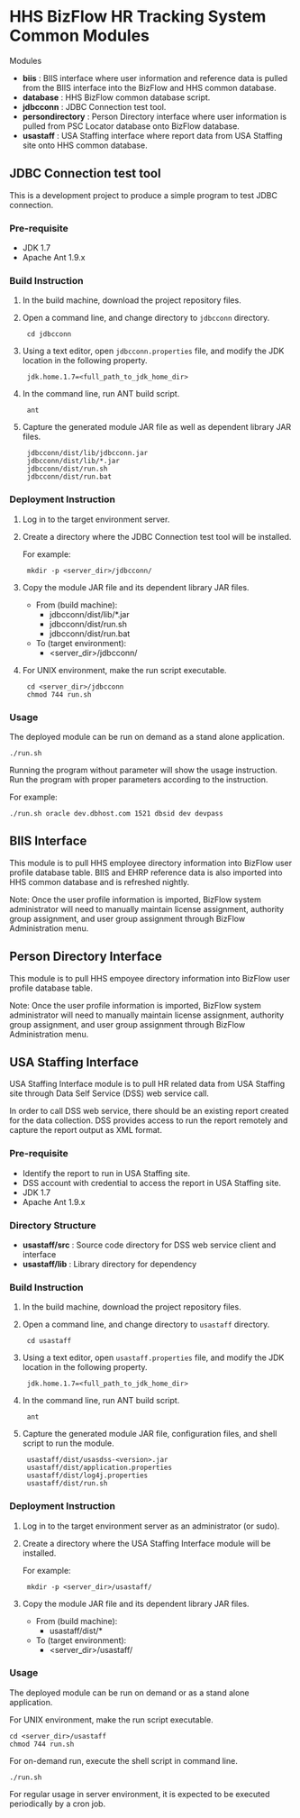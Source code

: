 # HHS BizFlow HR Tracking System Common Modules

Modules

- **biis** : BIIS interface where user information and reference data is pulled from the BIIS interface into the BizFlow and HHS common database. 
- **database** : HHS BizFlow common database script.
- **jdbcconn** : JDBC Connection test tool.
- **persondirectory** : Person Directory interface where user information is pulled from PSC Locator database onto BizFlow database.
- **usastaff** : USA Staffing interface where report data from USA Staffing site onto HHS common database. 


## JDBC Connection test tool
This is a development project to produce a simple program to test JDBC connection.

### Pre-requisite
* JDK 1.7
* Apache Ant 1.9.x


### Build Instruction

1. In the build machine, download the project repository files.

1. Open a command line, and change directory to `jdbcconn` directory.

		cd jdbcconn

1. Using a text editor, open `jdbcconn.properties` file, and modify the JDK location in the following property.

		jdk.home.1.7=<full_path_to_jdk_home_dir>

1. In the command line, run ANT build script.

		ant

1. Capture the generated module JAR file as well as dependent library JAR files.

		jdbcconn/dist/lib/jdbcconn.jar
		jdbcconn/dist/lib/*.jar
		jdbcconn/dist/run.sh
		jdbcconn/dist/run.bat


### Deployment Instruction

1. Log in to the target environment server.

1. Create a directory where the JDBC Connection test tool will be installed.

	For example:

		mkdir -p <server_dir>/jdbcconn/

1. Copy the module JAR file and its dependent library JAR files.

	* From (build machine):
		* jdbcconn/dist/lib/*.jar
		* jdbcconn/dist/run.sh
		* jdbcconn/dist/run.bat
	* To (target environment):
		* <server_dir>/jdbcconn/

1. For UNIX environment, make the run script executable.

		cd <server_dir>/jdbcconn
		chmod 744 run.sh

### Usage
The deployed module can be run on demand as a stand alone application.

	./run.sh

Running the program without parameter will show the usage instruction.  Run the program with proper parameters according to the instruction.

For example:

	./run.sh oracle dev.dbhost.com 1521 dbsid dev devpass


## BIIS Interface
This module is to pull HHS employee directory information into BizFlow user profile database table. BIIS and EHRP reference data is also imported into HHS common database and is refreshed nightly.

Note: Once the user profile information is imported, BizFlow system administrator will need to manually maintain license assignment, authority group assignment, and user group assignment through BizFlow Administration menu.


## Person Directory Interface
This module is to pull HHS empoyee directory information into BizFlow user profile database table.  

Note: Once the user profile information is imported, BizFlow system administrator will need to manually maintain license assignment, authority group assignment, and user group assignment through BizFlow Administration menu.



## USA Staffing Interface
USA Staffing Interface module is to pull HR related data from USA Staffing site through Data Self Service (DSS) web service call.

In order to call DSS web service, there should be an existing report created for the data collection.  DSS provides access to run the report remotely and capture the report output as XML format.


### Pre-requisite
* Identify the report to run in USA Staffing site.
* DSS account with credential to access the report in USA Staffing site.
* JDK 1.7
* Apache Ant 1.9.x


### Directory Structure

* **usastaff/src** : Source code directory for DSS web service client and interface
* **usastaff/lib** : Library directory for dependency


### Build Instruction

1. In the build machine, download the project repository files.

1. Open a command line, and change directory to `usastaff` directory.

		cd usastaff

1. Using a text editor, open `usastaff.properties` file, and modify the JDK location in the following property.

		jdk.home.1.7=<full_path_to_jdk_home_dir>

1. In the command line, run ANT build script.

		ant

1. Capture the generated module JAR file, configuration files, and shell script to run the module.

		usastaff/dist/usasdss-<version>.jar
		usastaff/dist/application.properties
		usastaff/dist/log4j.properties
		usastaff/dist/run.sh


### Deployment Instruction

1. Log in to the target environment server as an administrator (or sudo).

1. Create a directory where the USA Staffing Interface module will be installed.

	For example:

		mkdir -p <server_dir>/usastaff/

1. Copy the module JAR file and its dependent library JAR files.

	* From (build machine):
		* usastaff/dist/*
	* To (target environment):
		* <server_dir>/usastaff/


### Usage
The deployed module can be run on demand or as a stand alone application.  


For UNIX environment, make the run script executable.

	cd <server_dir>/usastaff
	chmod 744 run.sh

For on-demand run, execute the shell script in command line.

	./run.sh

For regular usage in server environment, it is expected to be executed periodically by a cron job.
